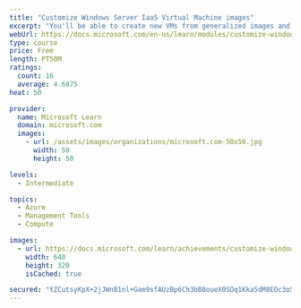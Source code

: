 ```yaml
---
title: "Customize Windows Server IaaS Virtual Machine images"
excerpt: "You'll be able to create new VMs from generalized images and use Azure Image Builder templates to create and manage images in Azure."
webUrl: https://docs.microsoft.com/en-us/learn/modules/customize-windows-server-iaas-virtual-machine-images/
type: course
price: Free
length: PT50M
ratings:
  count: 16
  average: 4.6875
heat: 50

provider:
  name: Microsoft Learn
  domain: microsoft.com
  images:
    - url: /assets/images/organizations/microsoft.com-50x50.jpg
      width: 50
      height: 50

levels:
  - Intermediate

topics:
  - Azure
  - Management Tools
  - Compute

images:
  - url: https://docs.microsoft.com/learn/achievements/customize-windows-server-iaas-vm-images-social.png
    width: 640
    height: 320
    isCached: true

secured: "tZCutsyKpX+2jJWnB1nl+Gam9sfAUzBp6Ch3bB8oueX0SOq1Kka5dM8EOc3o51g8OOcrAxCSxkpohsiAkH2nf+/6RtzWWSnA0FKyta6dxVOzcGpX/ySAGcD8umoBAWDE1Gb78vJUSQKdNhIKfu4xFSgGeWFGqnM47xSg2M+WlDScNVs+VmKap2zGHnK+gcg1OzNkoTk/fp4KzDkLKlHq9Og77X9b/1dkiSxWUCXIWv70gHr+ww7e7ePff8azC9ZxLw0sz/rWMks5HRzoi4mp46yyKppp7AeDwOmFNOqNU/0gy5N5xy06KEvlv67i7+JP2fWbDfFHVXuPIiinoGyk/CQsCUU4QfcLK2b1iDuwlnZ+gp7r492/x+zsbye55aozKGfiL/1ANWGfswxmGEr6PEDKYqXHghF70o8iVZLCycc=;IOW0ovt6bcRiacQ1D30RTw=="
---
```


